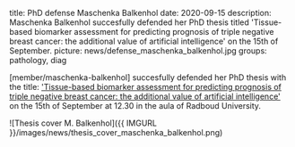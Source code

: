 title: PhD defense Maschenka Balkenhol
date: 2020-09-15
description: Maschenka Balkenhol succesfully defended her PhD thesis titled 'Tissue-based biomarker assessment for predicting prognosis of triple negative breast cancer: the additional value of artificial intelligence' on the 15th of September. 
picture: news/defense_maschenka_balkenhol.jpg
groups: pathology, diag

[member/maschenka-balkenhol] succesfully defended her PhD thesis with the title: ['Tissue-based biomarker assessment for predicting prognosis of triple negative breast cancer: the additional value of artificial intelligence'](https://www.computationalpathologygroup.eu/publications/balk20a/) on the 15th of September at 12.30 in the aula of Radboud University.

![Thesis cover M. Balkenhol]({{ IMGURL }}/images/news/thesis_cover_maschenka_balkenhol.png)
